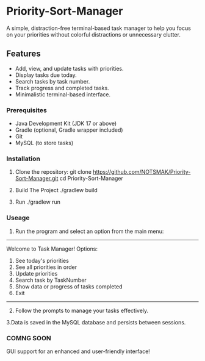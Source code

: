 # Priority-Sort-Manager

A simple, distraction-free terminal-based task manager to help you focus on your priorities without colorful distractions or unnecessary clutter.


## Features

- Add, view, and update tasks with priorities.
- Display tasks due today.
- Search tasks by task number.
- Track progress and completed tasks.
- Minimalistic terminal-based interface.

### Prerequisites
- Java Development Kit (JDK 17 or above)
- Gradle (optional, Gradle wrapper included)
- Git
- MySQL (to store tasks)

### Installation

1. Clone the repository:
   git clone https://github.com/NOTSMAK/Priority-Sort-Manager.git
   cd Priority-Sort-Manager
   
3. Build The Project
  ./gradlew build

4. Run
   ./gradlew run

### Useage 

1. Run the program and select an option from the main menu:

--------------------------------------------------------------------------------
Welcome to Task Manager!
Options:
1. See today's priorities
2. See all priorities in order
3. Update priorities
4. Search task by TaskNumber
5. Show data or progress of tasks completed
6. Exit
-------------------------------------------------------------------------------
2. Follow the prompts to manage your tasks effectively.
   
3.Data is saved in the MySQL database and persists between sessions.


### COMNG SOON 
GUI support for an enhanced and user-friendly interface!


